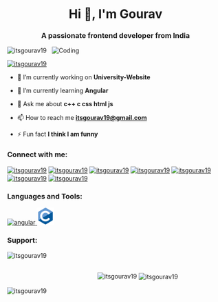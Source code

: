 
<h1 align="center">Hi 👋, I'm Gourav</h1>
<h3 align="center">A passionate frontend developer from India</h3>
<img align="right" alt="Coding" width="400" src="https://media.tenor.com/rePDfDWO3XoAAAAd/hacking.gif">

<p align="left"> <img src="https://komarev.com/ghpvc/?username=itsgourav19&label=Profile%20views&color=0e75b6&style=flat" alt="itsgourav19" /> </p>

<p align="left"> <a href="https://github.com/ryo-ma/github-profile-trophy"><img src="https://github-profile-trophy.vercel.app/?username=itsgourav19" alt="itsgourav19" /></a> </p>

- 🔭 I’m currently working on **University-Website**

- 🌱 I’m currently learning **Angular**

- 💬 Ask me about **c++ c css html js**

- 📫 How to reach me **itsgourav19@gmail.com**

- ⚡ Fun fact **I think I am funny**

<h3 align="left">Connect with me:</h3>
<p align="left">
<a href="https://linkedin.com/in/itsgourav19" target="blank"><img align="center" src="https://raw.githubusercontent.com/rahuldkjain/github-profile-readme-generator/master/src/images/icons/Social/linked-in-alt.svg" alt="itsgourav19" height="30" width="40" /></a>
<a href="https://kaggle.com/itsgourav19" target="blank"><img align="center" src="https://raw.githubusercontent.com/rahuldkjain/github-profile-readme-generator/master/src/images/icons/Social/kaggle.svg" alt="itsgourav19" height="30" width="40" /></a>
<a href="https://www.codechef.com/users/itsgourav19" target="blank"><img align="center" src="https://cdn.jsdelivr.net/npm/simple-icons@3.1.0/icons/codechef.svg" alt="itsgourav19" height="30" width="40" /></a>
<a href="https://www.hackerrank.com/itsgourav19" target="blank"><img align="center" src="https://raw.githubusercontent.com/rahuldkjain/github-profile-readme-generator/master/src/images/icons/Social/hackerrank.svg" alt="itsgourav19" height="30" width="40" /></a>
<a href="https://codeforces.com/profile/itsgourav19" target="blank"><img align="center" src="https://raw.githubusercontent.com/rahuldkjain/github-profile-readme-generator/master/src/images/icons/Social/codeforces.svg" alt="itsgourav19" height="30" width="40" /></a>
<a href="https://www.leetcode.com/itsgourav19" target="blank"><img align="center" src="https://raw.githubusercontent.com/rahuldkjain/github-profile-readme-generator/master/src/images/icons/Social/leet-code.svg" alt="itsgourav19" height="30" width="40" /></a>
<a href="https://auth.geeksforgeeks.org/user/itsgourav19" target="blank"><img align="center" src="https://raw.githubusercontent.com/rahuldkjain/github-profile-readme-generator/master/src/images/icons/Social/geeks-for-geeks.svg" alt="itsgourav19" height="30" width="40" /></a>
</p>

<h3 align="left">Languages and Tools:</h3>
<p align="left"> <a href="https://angular.io" target="_blank" rel="noreferrer"> <img src="https://angular.io/assets/images/logos/angular/angular.svg" alt="angular" width="40" height="40"/> </a> <a href="https://www.cprogramming.com/" target="_blank" rel="noreferrer"> <img src="https://raw.githubusercontent.com/devicons/devicon/master/icons/c/c-original.svg" alt="c" width="40" height="40"/> </a> </p>

<h3 align="left">Support:</h3>
<p><a href="https://www.buymeacoffee.com/itsgourav19"> <img align="left" src="https://cdn.buymeacoffee.com/buttons/v2/default-yellow.png" height="50" width="210" alt="itsgourav19" /></a></p><br><br>

<p><img align="left" src="https://github-readme-stats.vercel.app/api/top-langs?username=itsgourav19&show_icons=true&locale=en&layout=compact" alt="itsgourav19" /></p>

<p>&nbsp;<img align="center" src="https://github-readme-stats.vercel.app/api?username=itsgourav19&show_icons=true&locale=en" alt="itsgourav19" /></p>

<p><img align="center" src="https://github-readme-streak-stats.herokuapp.com/?user=itsgourav19&" alt="itsgourav19" /></p>
